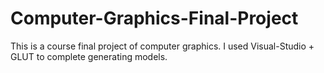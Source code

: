 # Computer-Graphics-Final-Project
This is a course final project of computer graphics. I used Visual-Studio + GLUT to complete generating models.
